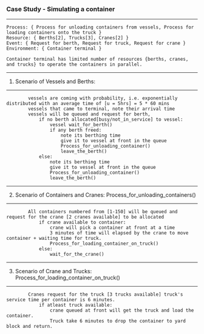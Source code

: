 ### Case Study - Simulating a container
***


    Process: { Process for unloading containers from vessels, Process for loading containers onto the truck }
    Resource: { Berths[2], Trucks[3], Cranes[2] }
    Event: { Request for berth, Request for truck, Request for crane }
    Environment: { Container terminal }
    
    Container terminal has limited number of resources {berths, cranes, and trucks} to operate the containers in parallel.
    
***
1.  Scenario of Vessels and Berths: 
***
            vessels are coming with probability, i.e. exponentially distributed with an average time of [u = 5hrs] = 5 * 60 mins
            vessels that came to terminal, note their arrival time
            vessels will be queued and request for berth, 
                if no berth allocated[busy/not_in_service] to vessel:
                    vessel wait_for_berth()
                    if any berth freed: 
                        note its berthing time
                        give it to vessel at front in the queue
                        Process_for_unloading_container()
                        leave_the_berth()
                else: 
                    note its berthing time
                    give it to vessel at front in the queue
                    Process_for_unloading_container()
                    leave_the_berth()
            
***
2.  Scenario of Containers and Cranes: Process_for_unloading_containers()
***
            All containers numbered from [1-150] will be queued and request for the crane [2 cranes available] to be allocated
                if crane available to container: 
                    crane will pick a container at front at a time
                    3 minutes of time will elapsed by the crane to move container + waiting time for truck.
                    Process_for_loading_container_on_truck()
                else:
                    wait_for_the_crane()
                    
***       
3.  Scenario of Crane and Trucks: Process_for_loading_container_on_truck()
***
            Cranes request for the truck [3 trucks available] truck's service time per container is 6 minutes.
                if atleast truck available: 
                    crane queued at front will get the truck and load the container.
                    Truck take 6 minutes to drop the container to yard block and return.

<br><br>



```python

```
